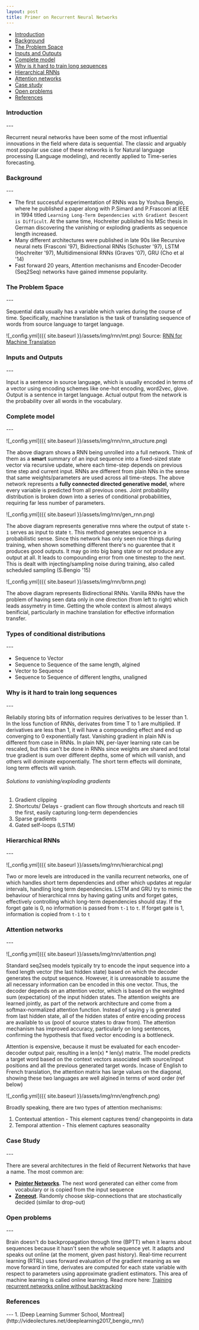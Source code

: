 ```yaml
---
layout: post
title: Primer on Recurrent Neural Networks
---
```


*  [Introduction](#introduction)
*  [Background](#background)
*  [The Problem Space](#problemspace)
*  [Inputs and Outputs](#ino)
*  [Complete model](#completemodel)
*  [Why is it hard to train long sequences](#why)
*  [Hierarchical RNNs](#hierarchical)
*  [Attention networks](#attention)
*  [Case study](#casestudy)
*  [Open problems](#openproblems)
*  [References](#references)


<h3 id="introduction">Introduction</h3>
---

Recurrent neural networks have been some of the most influential innovations in the field where data is sequential. The classic and arguably most popular use case of these networks is for Natural language processing (Language modeling), and recently applied to Time-series forecasting.

<h3 id="background"> Background </h3>
---

* The first successful experimentation of RNNs was by Yoshua Bengio, where he published a paper along with P.Simard and P.Frasconi at IEEE in 1994 titled `Learning Long-Term Dependencies with Gradient Descent is Difficult`. At the same time, Hochreiter published his MSc thesis in German discovering the vanishing or exploding gradients as sequence length increased.
* Many different architectures were published in late 90s like Recursive neural nets (Frasconi '97), Bidirectional RNNs (Schuster '97), LSTM (Hochreiter '97), Multidimensional RNNs (Graves '07), GRU (Cho et al '14)
* Fast forward 20 years, Attention mechanisms and Encoder-Decoder (Seq2Seq) networks have gained immense popularity.

<h3 id="problemspace"> The Problem Space </h3>
---

Sequential data usually has a variable which varies during the course of time. Specifically, machine translation is the task of translating sequence of words from source language to target language.

![_config.yml]({{ site.baseurl }}/assets/img/rnn/mt.png)
Source: [RNN for Machine Translation](http://cs224d.stanford.edu/lectures/CS224d-Lecture8.pdf)

<h3 id="ino"> Inputs and Outputs </h3>
---

Input is a sentence in source language, which is usually encoded in terms of a vector using encoding schemes like one-hot encoding, word2vec, glove. Output is a sentence in target language. Actual output from the network is the probability over all words in the vocabulary.

<h3 id="completemodel"> Complete model </h3>
---

![_config.yml]({{ site.baseurl }}/assets/img/rnn/rnn_structure.png)

The above diagram shows a RNN being unrolled into a full network. Think of them as a **smart** summary of an input sequence into a fixed-sized state vector via recursive update, where each time-step depends on previous time step and current input. RNNs are different from plain NNs in the sense that same weights/parameters are used across all time-steps. The above network represents a **fully connected directed generative model**, where every variable is predicted from all previous ones. Joint probability distribution is broken down into a series of conditional probabilities, requiring far less number of parameters.

![_config.yml]({{ site.baseurl }}/assets/img/rnn/gen_rnn.png)

The above diagram represents generative rnns where the output of state `t-1` serves as input to state `t`. This method generates sequence in a probabilistic sense. Since this network has only seen nice things during training, when shown something different there's no guarentee that it produces good outputs. It may go into big bang state or not produce any output at all. It leads to compounding error from one timestep to the next. This is dealt with injecting/sampling noise during training, also called scheduled sampling (S.Bengio '15)

![_config.yml]({{ site.baseurl }}/assets/img/rnn/brnn.png)

The above diagram represents Bidirectional RNNs. Vanilla RNNs have the problem of having seen data only in one direction (from left to right) which leads assymetry in time. Getting the whole context is almost always benificial, particularly in machine translation for effective information transfer.

<h3 id="typesrnn"> Types of conditional distributions </h3>
---

* Sequence to Vector
* Sequence to Sequence of the same length, algined
* Vector to Sequence
* Sequence to Sequence of different lengths, unaligned

<h3 id="why"> Why is it hard to train long sequences </h3>
---

Reliabily storing bits of information requires derivatives to be lesser than 1. In the loss function of RNNs, derivates from time T to 1 are multiplied. If derivatives are less than 1, it will have a compounding effect and end up converging to 0 exponentially fast. Vanishing gradient in plain NN is different from case in RNNs. In plain NN, per-layer learning rate can be rescaled, but this can't be done in RNNs since weights are shared and total true gradient is sum over different depths, some of which will vanish, and others will dominate exponentially. The short term effects will dominate, long term effects will vanish.

<h6> Solutions to vanishing/exploding gradients </h6>

1. Gradient clipping
2. Shortcuts/ Delays - gradient can flow through shortcuts and reach till the first, easily capturing long-term dependencies
3. Sparse gradients
4. Gated self-loops (LSTM)

<h3 id="hierarchical"> Hierarchical RNNs </h3>
---

![_config.yml]({{ site.baseurl }}/assets/img/rnn/hierarchical.png)

Two or more levels are introduced in the vanilla recurrent networks, one of which handles short term dependencies and other which updates at regular intervals, handling long term dependencies.
LSTM and GRU try to mimic the behaviour of hierarchical rnns by having gating units and forget gates, effectively controlling which long-term dependencies should stay. If the forget gate is 0, no information is passed from `t-1` to `t`. If forget gate is 1, information is copied from `t-1` to `t`

<h3 id="attention"> Attention networks </h3>
---

![_config.yml]({{ site.baseurl }}/assets/img/rnn/attention.png)

Standard seq2seq models typically try to encode the input sequence into a fixed length vector (the last hidden state) based on which the decoder generates the output sequence. However, it is unreasonable to assume the all necessary information can be encoded in this one vector. Thus, the decoder depends on an attention vector, which is based on the weighted sum (expectation) of the input hidden states. The attention weights are learned jointly, as part of the network architecture and come from a softmax-normalized attention function. Instead of saying `y` is generated from last hidden state, all of the hidden states of entire encoding process are available to us (pool of source states to draw from). The attention mechanism has improved accuracy, particularly on long sentences, confirming the hypothesis that fixed vector encoding is a bottleneck.

Attention is expensive, because it must be evaluated for each encoder-decoder output pair, resulting in a len(x) * len(y) matrix. The model predicts a target word based on the context vectors associated with source/input positions and all the previous generated target words. Incase of English to French translation, the attention matrix has large values on the diagonal, showing these two languages are well algined in terms of word order (ref below)

![_config.yml]({{ site.baseurl }}/assets/img/rnn/engfrench.png)

Broadly speaking, there are two types of attention mechanisms:
1. Contextual attention - This element captures trend/ changepoints in data
2. Temporal attention - This element captures seasonality


<h3 id="casestudy"> Case Study </h3>
---

There are several architectures in the field of Recurrent Networks that have a name. The most common are:

*	**[Pointer Networks](https://arxiv.org/abs/1506.03134)**. The next word generated can either come from vocabulary or is copied from the input sequence
*  **[Zoneout](https://arxiv.org/abs/1606.01305)**. Randomly choose skip-connections that are stochastically decided (similar to drop-out)


<h3 id="openproblems"> Open problems </h3>
---

Brain doesn't do backpropagation through time (BPTT) when it learns about sequences because it hasn't seen the whole sequence yet. It adapts and speaks out online (at the moment, given past history). Real-time recurrent learning (RTRL) uses forward evaluation of the gradient meaning as we move forward in time, derivates are computed for each state variable with respect to parameters using approximate gradient estimators. This area of machine learning is called online learning. Read more here: [Training recurrent networks online without backtracking](https://arxiv.org/pdf/1507.07680.pdf)

<h3 id="references"> References </h3>
---
1. [Deep Learning Summer School, Montreal](http://videolectures.net/deeplearning2017_bengio_rnn/)
